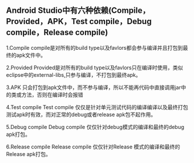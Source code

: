 ## Android Studio中有六种依赖(Compile，Provided，APK，Test compile，Debug compile，Release compile)
1.Compile
compile是对所有的build type以及favlors都会参与编译并且打包到最终的apk文件中。

2.Provided
Provided是对所有的build type以及favlors只在编译时使用，类似eclipse中的external-libs,只参与编译，不打包到最终apk。

3.APK
只会打包到apk文件中，而不参与编译，所以不能再代码中直接调用jar中的类或方法，否则在编译时会报错

4.Test compile
Test compile 仅仅是针对单元测试代码的编译编译以及最终打包测试apk时有效，而对正常的debug或者release apk包不起作用。

5.Debug compile
Debug compile 仅仅针对debug模式的编译和最终的debug apk打包。

6.Release compile
Release compile 仅仅针对Release 模式的编译和最终的Release apk打包。
